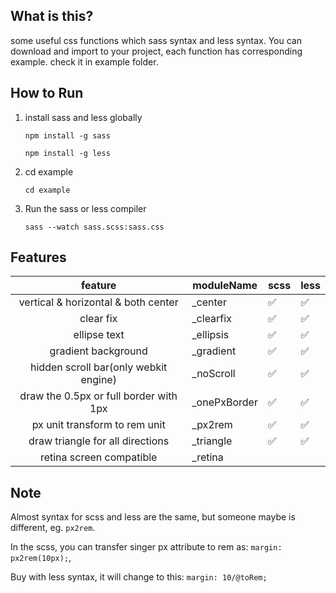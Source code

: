## What is this?

some useful css functions which sass syntax and less syntax. You can download and import to your project, each function has corresponding example. check it in example folder.

## How to Run

1. install sass and less globally

    `npm install -g sass`

    `npm install -g less`

2. cd example

    `cd example`

3. Run the sass or less compiler

    `sass --watch sass.scss:sass.css `

## Features

|                 feature                | moduleName   | scss | less |
|:--------------------------------------:|--------------|------|------|
| vertical & horizontal & both center    | _center      | ✅    | ✅    |
| clear fix                              | _clearfix    | ✅    | ✅    |
| ellipse text                           | _ellipsis    | ✅    | ✅    |
| gradient background                    | _gradient    | ✅    | ✅    |
| hidden scroll bar(only webkit engine)  | _noScroll    | ✅    | ✅    |
| draw the 0.5px or full border with 1px | _onePxBorder | ✅    | ✅    |
| px unit transform to rem unit          | _px2rem      | ✅    | ✅    |
| draw triangle for all directions       | _triangle    | ✅    | ✅    |
| retina screen compatible               | _retina      |      |      |

## Note

Almost syntax for scss and less are the same, but someone maybe is different, eg. `px2rem`.

In the scss, you can transfer singer px attribute to rem as: `margin: px2rem(10px);`,

Buy with less syntax, it will change to this: `margin: 10/@toRem;`
